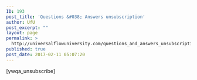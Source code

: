 ```yaml
---
ID: 193
post_title: 'Questions &#038; Answers unsubscription'
author: UfU
post_excerpt: ""
layout: page
permalink: >
  http://universalflowuniversity.com/questions_and_answers_unsubscription/
published: true
post_date: 2017-02-11 05:07:20
---
```

[ywqa_unsubscribe]